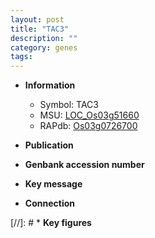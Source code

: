 ```yaml
---
layout: post
title: "TAC3"
description: ""
category: genes
tags: 
---
```


* **Information**  
    + Symbol: TAC3  
    + MSU: [LOC_Os03g51660](http://rice.uga.edu/cgi-bin/ORF_infopage.cgi?orf=LOC_Os03g51660)  
    + RAPdb: [Os03g0726700](http://rapdb.dna.affrc.go.jp/viewer/gbrowse_details/irgsp1?name=Os03g0726700)  

* **Publication**  

* **Genbank accession number**  

* **Key message**  

* **Connection**  

[//]: # * **Key figures**  


